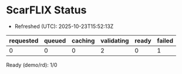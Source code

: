 ﻿# ScarFLIX Status

* Refreshed (UTC): 2025-10-23T15:52:13Z

| requested | queued | caching | validating | ready | failed |
|-----------|--------|---------|------------|-------|--------|
| 0 | 0 | 0 | 2 | 0 | 1 |

Ready (demo/rd): 1/0
